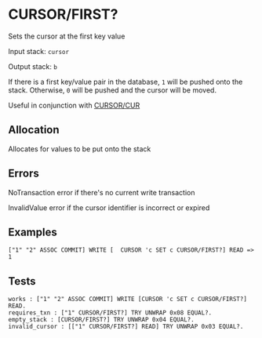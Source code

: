 # CURSOR/FIRST?

Sets the cursor at the first key value

Input stack: `cursor`

Output stack: `b`

If there is a first key/value pair in the database, `1` will be pushed onto the stack.
Otherwise, `0` will be pushed and the cursor will be moved.

Useful in conjunction with [CURSOR/CUR](CUR.md)

## Allocation

Allocates for values to be put onto the stack

## Errors

NoTransaction error if there's no current write transaction

InvalidValue error if the cursor identifier is incorrect or expired

## Examples

```
["1" "2" ASSOC COMMIT] WRITE [  CURSOR 'c SET c CURSOR/FIRST?] READ => 1
```

## Tests

```test
works : ["1" "2" ASSOC COMMIT] WRITE [CURSOR 'c SET c CURSOR/FIRST?] READ.
requires_txn : ["1" CURSOR/FIRST?] TRY UNWRAP 0x08 EQUAL?.
empty_stack : [CURSOR/FIRST?] TRY UNWRAP 0x04 EQUAL?.
invalid_cursor : [["1" CURSOR/FIRST?] READ] TRY UNWRAP 0x03 EQUAL?.
```
